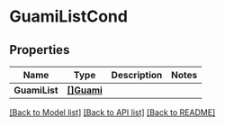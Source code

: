 # GuamiListCond

## Properties
Name | Type | Description | Notes
------------ | ------------- | ------------- | -------------
**GuamiList** | [**[]Guami**](Guami.md) |  | 

[[Back to Model list]](../README.md#documentation-for-models) [[Back to API list]](../README.md#documentation-for-api-endpoints) [[Back to README]](../README.md)


